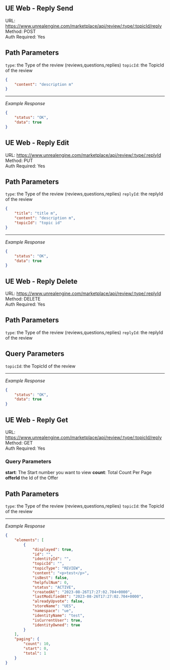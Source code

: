 ## UE Web - Reply Send

URL: https://www.unrealengine.com/marketplace/api/review/:type/:topicId/reply \
Method: POST \
Auth Required: Yes

## Path Parameters

`type`: the Type of the review (reviews,questions,replies)
`topicId`: the TopicId of the review

```json
{
    "content": "description m"
}
```

---

_Example Response_

```json
{
    "status": "OK",
    "data": true
}
```

## UE Web - Reply Edit

URL: https://www.unrealengine.com/marketplace/api/review/:type/:replyId \
Method: PUT \
Auth Required: Yes

## Path Parameters

`type`: the Type of the review (reviews,questions,replies)
`replyId`: the replyId of the review

```json
{
    "title": "title m",
    "content": "description m",
    "topicId": "topic id"
}
```

---

_Example Response_

```json
{
    "status": "OK",
    "data": true
}
```

## UE Web - Reply Delete

URL: https://www.unrealengine.com/marketplace/api/review/:type/:replyId \
Method: DELETE \
Auth Required: Yes

## Path Parameters

`type`: the Type of the review (reviews,questions,replies)
`replyId`: the replyId of the review

## Query Parameters
`topicId`: the TopicId of the review

---

_Example Response_

```json
{
    "status": "OK",
    "data": true
}
```


## UE Web - Reply Get

URL: https://www.unrealengine.com/marketplace/api/review/:type/:topicId/reply \
Method: GET \
Auth Required: Yes

### Query Parameters

**start**: The Start number you want to view
**count**: Total Count Per Page
**offerId** the Id of the Offer

## Path Parameters

`type`: the Type of the review (reviews,questions,replies)
`topicId`: the TopicId of the review

---

_Example Response_

```json
{
    "elements": [
        {
            "displayed": true,
            "id": "",
            "identityId": "",
            "topicId": "",
            "topicType": "REVIEW",
            "content": "<p>test</p>",
            "isBest": false,
            "helpfulNum": 0,
            "status": "ACTIVE",
            "createdAt": "2023-08-26T17:27:02.704+0000",
            "lastModifiedAt": "2023-08-26T17:27:02.704+0000",
            "alreadyUpvote": false,
            "storeName": "UES",
            "namespace": "ue",
            "identityName": "test",
            "isCurrentUser": true,
            "identityOwned": true
        }
    ],
    "paging": {
        "count": 10,
        "start": 0,
        "total": 1
    }
}
```